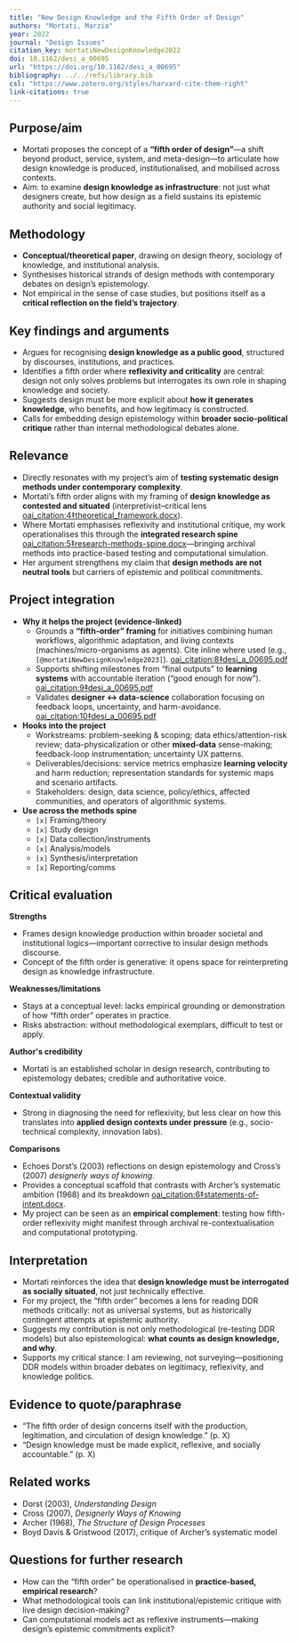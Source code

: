 ```yaml
---
title: "New Design Knowledge and the Fifth Order of Design"
authors: "Mortati, Marzia"
year: 2022
journal: "Design Issues"
citation_key: mortatiNewDesignKnowledge2022
doi: 10.1162/desi_a_00695
url: "https://doi.org/10.1162/desi_a_00695"
bibliography: ../../refs/library.bib
csl: "https://www.zotero.org/styles/harvard-cite-them-right"
link-citations: true
---
```


## Purpose/aim
- Mortati proposes the concept of a **“fifth order of design”**—a shift beyond product, service, system, and meta-design—to articulate how design knowledge is produced, institutionalised, and mobilised across contexts.  
- Aim: to examine **design knowledge as infrastructure**: not just what designers create, but how design as a field sustains its epistemic authority and social legitimacy.

## Methodology
- **Conceptual/theoretical paper**, drawing on design theory, sociology of knowledge, and institutional analysis.  
- Synthesises historical strands of design methods with contemporary debates on design’s epistemology.  
- Not empirical in the sense of case studies, but positions itself as a **critical reflection on the field’s trajectory**.

## Key findings and arguments
- Argues for recognising **design knowledge as a public good**, structured by discourses, institutions, and practices.  
- Identifies a fifth order where **reflexivity and criticality** are central: design not only solves problems but interrogates its own role in shaping knowledge and society.  
- Suggests design must be more explicit about **how it generates knowledge**, who benefits, and how legitimacy is constructed.  
- Calls for embedding design epistemology within **broader socio-political critique** rather than internal methodological debates alone.

## Relevance
- Directly resonates with my project’s aim of **testing systematic design methods under contemporary complexity**.  
- Mortati’s fifth order aligns with my framing of **design knowledge as contested and situated** (interpretivist–critical lens [oai_citation:4‡theoretical_framework.docx](file-service://file-KCmYyHgbXZT1PuSq2yMCbv)).  
- Where Mortati emphasises reflexivity and institutional critique, my work operationalises this through the **integrated research spine** [oai_citation:5‡research-methods-spine.docx](file-service://file-8NbCxS954PQdexv8vsbn7R)—bringing archival methods into practice-based testing and computational simulation.  
- Her argument strengthens my claim that **design methods are not neutral tools** but carriers of epistemic and political commitments.

## Project integration
- **Why it helps the project (evidence-linked)**  
  - Grounds a **“fifth-order” framing** for initiatives combining human workflows, algorithmic adaptation, and living contexts (machines/micro-organisms as agents). Cite inline where used (e.g., ``[@mortatiNewDesignKnowledge2023]``).  [oai_citation:8‡desi_a_00695.pdf](file-service://file-Mefn2fd5W7aXaPx55LeG7m)  
  - Supports shifting milestones from “final outputs” to **learning systems** with accountable iteration (“good enough for now”).  [oai_citation:9‡desi_a_00695.pdf](file-service://file-Mefn2fd5W7aXaPx55LeG7m)  
  - Validates **designer ↔ data-science** collaboration focusing on feedback loops, uncertainty, and harm-avoidance.  [oai_citation:10‡desi_a_00695.pdf](file-service://file-Mefn2fd5W7aXaPx55LeG7m)  
- **Hooks into the project**  
  - Workstreams: problem-seeking & scoping; data ethics/attention-risk review; data-physicalization or other **mixed-data** sense-making; feedback-loop instrumentation; uncertainty UX patterns.  
  - Deliverables/decisions: service metrics emphasize **learning velocity** and harm reduction; representation standards for systemic maps and scenario artifacts.  
  - Stakeholders: design, data science, policy/ethics, affected communities, and operators of algorithmic systems.  
- **Use across the methods spine**  
  - `[x]` Framing/theory  
  - `[x]` Study design  
  - `[x]` Data collection/instruments  
  - `[x]` Analysis/models  
  - `[x]` Synthesis/interpretation  
  - `[x]` Reporting/comms

## Critical evaluation
**Strengths**
- Frames design knowledge production within broader societal and institutional logics—important corrective to insular design methods discourse.  
- Concept of the fifth order is generative: it opens space for reinterpreting design as knowledge infrastructure.  

**Weaknesses/limitations**
- Stays at a conceptual level: lacks empirical grounding or demonstration of how “fifth order” operates in practice.  
- Risks abstraction: without methodological exemplars, difficult to test or apply.  

**Author's credibility**
- Mortati is an established scholar in design research, contributing to epistemology debates; credible and authoritative voice.  

**Contextual validity**
- Strong in diagnosing the need for reflexivity, but less clear on how this translates into **applied design contexts under pressure** (e.g., socio-technical complexity, innovation labs).  

**Comparisons**
- Echoes Dorst’s (2003) reflections on design epistemology and Cross’s (2007) *designerly ways of knowing*.  
- Provides a conceptual scaffold that contrasts with Archer’s systematic ambition (1968) and its breakdown [oai_citation:6‡statements-of-intent.docx](file-service://file-18zEfyiFmfiERBp1gNaFkQ).  
- My project can be seen as an **empirical complement**: testing how fifth-order reflexivity might manifest through archival re-contextualisation and computational prototyping.

## Interpretation
- Mortati reinforces the idea that **design knowledge must be interrogated as socially situated**, not just technically effective.  
- For my project, the “fifth order” becomes a lens for reading DDR methods critically: not as universal systems, but as historically contingent attempts at epistemic authority.  
- Suggests my contribution is not only methodological (re-testing DDR models) but also epistemological: **what counts as design knowledge, and why**.  
- Supports my critical stance: I am reviewing, not surveying—positioning DDR models within broader debates on legitimacy, reflexivity, and knowledge politics.

## Evidence to quote/paraphrase
- “The fifth order of design concerns itself with the production, legitimation, and circulation of design knowledge.” (p. X)  
- “Design knowledge must be made explicit, reflexive, and socially accountable.” (p. X)  

## Related works
- Dorst (2003), *Understanding Design*  
- Cross (2007), *Designerly Ways of Knowing*  
- Archer (1968), *The Structure of Design Processes*  
- Boyd Davis & Gristwood (2017), critique of Archer’s systematic model  

## Questions for further research
- How can the “fifth order” be operationalised in **practice-based, empirical research**?  
- What methodological tools can link institutional/epistemic critique with live design decision-making?  
- Can computational models act as reflexive instruments—making design’s epistemic commitments explicit?  